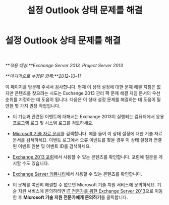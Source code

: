 ﻿---
title: " 설정 Outlook 상태 문제를 해결"
TOCTitle: " 설정 Outlook 상태 문제를 해결"
ms:assetid: 5df8a44a-0644-4574-bd61-30440b1816f3
ms:mtpsurl: https://technet.microsoft.com/ko-kr/library/ms.exch.scom.outlook(v=EXCHG.150)
ms:contentKeyID: 54651876
ms.date: 12/15/2016
mtps_version: v=EXCHG.150
ms.translationtype: HT
---

# 설정 Outlook 상태 문제를 해결

 

_**적용 대상:**Exchange Server 2013, Project Server 2013_

_**마지막으로 수정된 항목:**2012-10-11_

이 페이지를 방문해 주셔서 감사합니다. 현재 이 상태 설정에 대한 문제 해결 지침은 없지만 콘텐츠를 찾으려는 시도는 Exchange 2013 관리 팩 문제 해결 지침 문서의 우선 순위를 지정하는 데 도움이 됩니다. 다음은 이 상태 설정 문제를 해결하는 데 도움이 될 만한 몇 가지 권장 작업입니다.

  - 이 기능과 관련된 이벤트에 대해서는 Exchange 2013이 실행되는 컴퓨터에서 응용 프로그램 로그 및 시스템 로그를 검토하세요.

  - [Microsoft 기술 자료 문서](https://go.microsoft.com/fwlink/p/?linkid=18175)를 검색합니다. 예를 들어 이 상태 설정에 대한 기술 자료 문서를 검색하세요. 이벤트 로그에서 오류 이벤트를 찾을 경우 이 상태 설정과 연결된 이벤트 원본 및 이벤트 ID를 검색하세요.

  - [Exchange 2013 포럼](https://go.microsoft.com/fwlink/p/?linkid=257903)에서 사용할 수 있는 콘텐츠를 확인합니다. 포럼에 질문을 게시할 수도 있습니다.

  - [Exchange Server 커뮤니티](https://go.microsoft.com/fwlink/p/?linkid=14927)에서 사용할 수 있는 콘텐츠를 확인합니다.

  - 이 문제를 여전히 해결할 수 없으면 Microsoft 기술 지원 서비스에 문의하세요. 기술 지원 서비스에 문의하려면 [IT 전문가를 위한 Exchange Server 2013](https://go.microsoft.com/fwlink/p/?linkid=402506)으로 이동한 후 **Microsoft 기술 지원 전문가에게 문의하기**를 클릭합니다.

